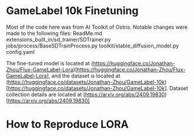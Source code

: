 # GameLabel 10k Finetuning

Most of the code here was from AI Toolkit of Ostris. Notable changes were made to the following files:
ReadMe.md
extensions_built_in/sd_trainer/SDTrainer.py
jobs/process/BaseSDTrainProcess.py
toolkit/stable_diffusion_model.py
config.yaml

The fine-tuned model is located at (https://huggingface.co/Jonathan-Zhou/Flux-GameLabel-Lora)[https://huggingface.co/Jonathan-Zhou/Flux-GameLabel-Lora], and the dataset is located at (https://huggingface.co/datasets/Jonathan-Zhou/GameLabel-10k)[https://huggingface.co/datasets/Jonathan-Zhou/GameLabel-10k]. Dataset collection details are located at (https://arxiv.org/abs/2409.19830)[https://arxiv.org/abs/2409.19830]

# How to Reproduce LORA